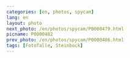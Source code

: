 ```yaml
---
categories: [en, photos, spycam]
lang: en
layout: photo
next_photo: /en/photos/spycam/P0000479.html
picname: P0000482
prev_photo: /en/photos/spycam/P0000486.html
tags: [Fotofalle, Steinbock]
---
```

